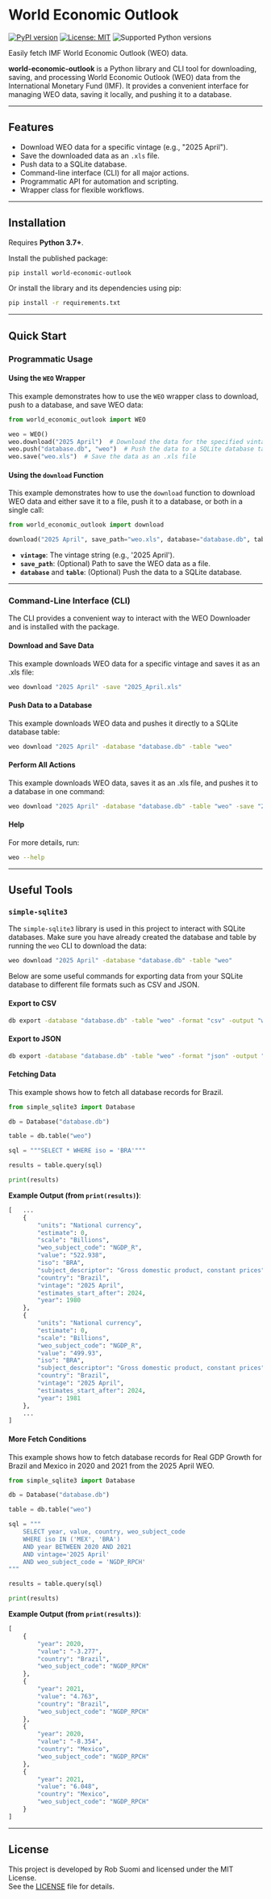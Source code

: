# World Economic Outlook
[![PyPI version](https://badge.fury.io/py/world-economic-outlook.svg)](https://pypi.org/project/world-economic-outlook/)
[![License: MIT](https://img.shields.io/badge/License-MIT-yellow.svg)](https://opensource.org/licenses/MIT)
![Supported Python versions](https://img.shields.io/pypi/pyversions/world-economic-outlook.svg)

Easily fetch IMF World Economic Outlook (WEO) data.

**world-economic-outlook** is a Python library and CLI tool for downloading, saving, and processing World Economic Outlook (WEO) data from the International Monetary Fund (IMF). It provides a convenient interface for managing WEO data, saving it locally, and pushing it to a database.

---

## Features

- Download WEO data for a specific vintage (e.g., "2025 April").
- Save the downloaded data as an `.xls` file.
- Push data to a SQLite database.
- Command-line interface (CLI) for all major actions.
- Programmatic API for automation and scripting.
- Wrapper class for flexible workflows.

---

## Installation

Requires **Python 3.7+**.

Install the published package:

```bash
pip install world-economic-outlook
```

Or install the library and its dependencies using pip:

```bash
pip install -r requirements.txt
```


---

## Quick Start

### Programmatic Usage

#### Using the `WEO` Wrapper

This example demonstrates how to use the `WEO` wrapper class to download, push to a database, and save WEO data:

```python
from world_economic_outlook import WEO

weo = WEO()
weo.download("2025 April")  # Download the data for the specified vintage
weo.push("database.db", "weo")  # Push the data to a SQLite database table
weo.save("weo.xls")  # Save the data as an .xls file
```

#### Using the `download` Function

This example demonstrates how to use the `download` function to download WEO data and either save it to a file, push it to a database, or both in a single call:

```python
from world_economic_outlook import download

download("2025 April", save_path="weo.xls", database="database.db", table="weo")
```

- **`vintage`**: The vintage string (e.g., '2025 April').
- **`save_path`**: (Optional) Path to save the WEO data as a file.
- **`database`** and **`table`**: (Optional) Push the data to a SQLite database.

---

### Command-Line Interface (CLI)

The CLI provides a convenient way to interact with the WEO Downloader and is installed with the package.

#### Download and Save Data

This example downloads WEO data for a specific vintage and saves it as an .xls file:

```bash
weo download "2025 April" -save "2025_April.xls"
```

#### Push Data to a Database

This example downloads WEO data and pushes it directly to a SQLite database table:

```bash
weo download "2025 April" -database "database.db" -table "weo"
```

#### Perform All Actions

This example downloads WEO data, saves it as an .xls file, and pushes it to a database in one command:

```bash
weo download "2025 April" -database "database.db" -table "weo" -save "2025_April.xls"
```

#### Help

For more details, run:

```bash
weo --help
```

---

## Useful Tools

### `simple-sqlite3`

The `simple-sqlite3` library is used in this project to interact with SQLite databases. Make sure you have already created the database and table by running the `weo` CLI to download the data:

```bash
weo download "2025 April" -database "database.db" -table "weo"
```

Below are some useful commands for exporting data from your SQLite database to different file formats such as CSV and JSON.

#### Export to CSV
```bash
db export -database "database.db" -table "weo" -format "csv" -output "weo.csv"
```

#### Export to JSON
```bash
db export -database "database.db" -table "weo" -format "json" -output "weo.json"
```

#### Fetching Data

This example shows how to fetch all database records for Brazil.

```python
from simple_sqlite3 import Database

db = Database("database.db")

table = db.table("weo")

sql = """SELECT * WHERE iso = 'BRA'"""

results = table.query(sql)

print(results)
```

**Example Output (from `print(results)`)**:
```python
[   ...
    {
        "units": "National currency",
        "estimate": 0,
        "scale": "Billions",
        "weo_subject_code": "NGDP_R",
        "value": "522.938",
        "iso": "BRA",
        "subject_descriptor": "Gross domestic product, constant prices",
        "country": "Brazil",
        "vintage": "2025 April",
        "estimates_start_after": 2024,
        "year": 1980
    },
    {
        "units": "National currency",
        "estimate": 0,
        "scale": "Billions",
        "weo_subject_code": "NGDP_R",
        "value": "499.93",
        "iso": "BRA",
        "subject_descriptor": "Gross domestic product, constant prices",
        "country": "Brazil",
        "vintage": "2025 April",
        "estimates_start_after": 2024,
        "year": 1981
    },
    ...
]
```


#### More Fetch Conditions

This example shows how to fetch database records for Real GDP Growth for Brazil and Mexico in 2020 and 2021 from the 2025 April WEO.

```python
from simple_sqlite3 import Database

db = Database("database.db")

table = db.table("weo")

sql = """ 
    SELECT year, value, country, weo_subject_code
    WHERE iso IN ('MEX', 'BRA')
    AND year BETWEEN 2020 AND 2021
    AND vintage='2025 April'
    AND weo_subject_code = 'NGDP_RPCH'
"""

results = table.query(sql)

print(results)
```

**Example Output (from `print(results)`)**:
```python
[
    {
        "year": 2020,
        "value": "-3.277",
        "country": "Brazil",
        "weo_subject_code": "NGDP_RPCH"
    },
    {
        "year": 2021,
        "value": "4.763",
        "country": "Brazil",
        "weo_subject_code": "NGDP_RPCH"
    },
    {
        "year": 2020,
        "value": "-8.354",
        "country": "Mexico",
        "weo_subject_code": "NGDP_RPCH"
    },
    {
        "year": 2021,
        "value": "6.048",
        "country": "Mexico",
        "weo_subject_code": "NGDP_RPCH"
    }
]
```

---

## License

This project is developed by Rob Suomi and licensed under the MIT License.  
See the [LICENSE](LICENSE) file for details.